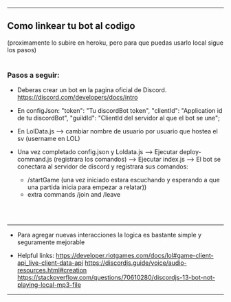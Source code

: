 *****
<h2>Como linkear tu bot al codigo</h2>
(proximamente lo subire en heroku, pero para que puedas usarlo local sigue los pasos)
<br> <br>

<h3> Pasos a seguir: </h3>

- Deberas crear un bot en la pagina oficial de Discord.
  https://discord.com/developers/docs/intro

-   En configJson:
    "token": "Tu discordBot token",
    "clientId": "Application id de tu discordBot",
    "guildId": "ClientId del servidor al que el bot se une";

- En LolData.js --> cambiar nombre de usuario por usuario que hostea el sv (username en LOL)

- Una vez completado config.json y Loldata.js 
    --> Ejecutar deploy-command.js (registrara los comandos) 
    --> Ejecutar index.js
    --> El bot se conectara al servidor de discord y registrara sus comandos:
    * /startGame (una vez iniciado estara escuchando y esperando a que una partida inicia para empezar a relatar))
    * extra commands /join and /leave

<br><br>
*****
- Para agregar nuevas interacciones la logica es bastante simple y seguramente mejorable

-   Helpful links:
https://developer.riotgames.com/docs/lol#game-client-api_live-client-data-api
https://discordjs.guide/voice/audio-resources.html#creation
https://stackoverflow.com/questions/70610280/discordjs-13-bot-not-playing-local-mp3-file

*****

